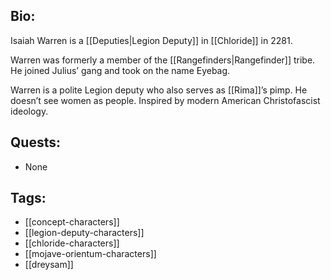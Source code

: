 ## Bio:

Isaiah Warren is a [[Deputies|Legion Deputy]] in [[Chloride]] in 2281.

Warren was formerly a member of the [[Rangefinders|Rangefinder]] tribe. He joined Julius’ gang and took on the name Eyebag. 

Warren is a polite Legion deputy who also serves as [[Rima]]’s pimp. He doesn’t see women as people. Inspired by modern American Christofascist ideology.

## Quests:

-  None

## Tags:

- [[concept-characters]]
- [[legion-deputy-characters]]
- [[chloride-characters]]
- [[mojave-orientum-characters]]
- [[dreysam]]